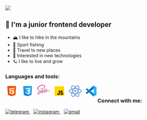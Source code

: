<img src="./assets/hello.png">

<br />

## 👋 I'm a junior frontend developer

- 🏔️ I like to hike in the mountains
- 🎣 Sport fishing
- 🧭 Travel to new places
- 🦾 Interested in new technologies
- 🪐 I like to live and grow 

### Languages and tools: 
<img align="left" style="margin-right:10px;" alt="html" width="40px" src="./assets/html.svg">             
<img align="left" style="margin-right:10px;" alt="css" width="40px" src="./assets/css.svg">
<img align="left" style="margin-right:10px;" alt="sass" width="40px" src="./assets/sass.svg">
<img align="left" style="margin-right:10px;" alt="js" width="40px" src="./assets/js.svg">
<img align="left" style="margin-right:10px;" alt="react" width="40px" src="./assets/react-js.png">
<img align="left" alt="react" width="40px" src="./assets/vs-code.svg">
<br />

### Connect with me:
  <div>
    <a style="margin-right:10px;" href="https://t.me/max_kolbin" target="_blank">
      <img src="https://cdn-icons-png.flaticon.com/512/2111/2111646.png" width="35"  alt="telegram" />
    </a>
    <a style="margin-right:10px;" href="https://www.instagram.com/max_kolbin/" target="_blank">
      <img src="https://cdn-icons-png.flaticon.com/128/174/174855.png" width="35" alt="instagram" />
    </a>
    <a href="mailto:www.kolbinmaxim013@gmail.com" target="_blank">
      <img src="https://cdn-icons-png.flaticon.com/128/5968/5968534.png" width="35" alt="gmail" />
    </a>
  </div>
